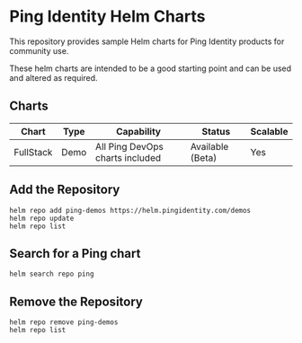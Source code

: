 # Ping Identity Helm Charts

This repository provides sample Helm charts for Ping Identity products for community use.

These helm charts are intended to be a good starting point and can be used and altered as required.

## Charts

| Chart | Type | Capability | Status | Scalable |
|--|--|--|--|--|
| FullStack | Demo | All Ping DevOps charts included | Available (Beta) | Yes |

## Add the Repository

```shell
helm repo add ping-demos https://helm.pingidentity.com/demos
helm repo update
helm repo list
```

## Search for a Ping chart
```shell
helm search repo ping
```

## Remove the Repository

```shell
helm repo remove ping-demos
helm repo list
```
